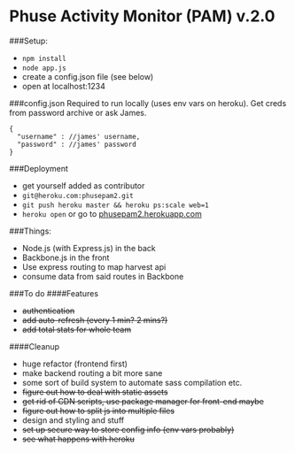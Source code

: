 Phuse Activity Monitor (PAM) v.2.0
====================================

###Setup: 
- `npm install`
- `node app.js`
- create a config.json file (see below)
- open at localhost:1234

###config.json
Required to run locally (uses env vars on heroku). Get creds from password archive or ask James. 

    {
      "username" : //james' username,
      "password" : //james' password
    }

###Deployment

- get yourself added as contributor
- `git@heroku.com:phusepam2.git`
- `git push heroku master && heroku ps:scale web=1`
- `heroku open` or go to [phusepam2.herokuapp.com](http://phusepam2.herokuapp.com/)

###Things: 
- Node.js (with Express.js) in the back
- Backbone.js in the front
- Use express routing to map harvest api
- consume data from said routes in Backbone 

###To do
####Features
- ~~authentication~~
- ~~add auto-refresh (every 1 min? 2 mins?)~~
- ~~add total stats for whole team~~

####Cleanup
- huge refactor (frontend first)
- make backend routing a bit more sane
- some sort of build system to automate sass compilation etc.
- ~~figure out how to deal with static assets~~
- ~~get rid of CDN scripts, use package manager for front-end maybe~~
- ~~figure out how to split js into multiple files~~
- design and styling and stuff
- ~~set up secure way to store config info (env vars probably)~~
- ~~see what happens with heroku~~


